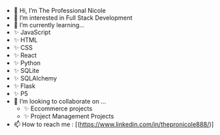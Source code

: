  - 👋 Hi, I’m The Professional Nicole
 - 👀 I’m interested in Full Stack Development
 - 🌱 I’m currently learning...
  - ✨ JavaScript
  - ✨ HTML
  - ✨ CSS
  - ✨ React
  - ✨ Python
  - ✨ SQLite
  - ✨ SQLAlchemy
  - ✨ Flask
  - ✨ P5
- 💞️ I’m looking to collaborate on ...
  - ✨ Eccommerce projects
  - ✨ Project Management Projects
- 📫 How to reach me : [(https://www.linkedin.com/in/thepronicole888/)]
<!---
thepronicole11/thepronicole11 is a ✨ special ✨ repository because its `README.md` (this file) appears on your GitHub profile.
You can click the Preview link to take a look at your changes.
--->

